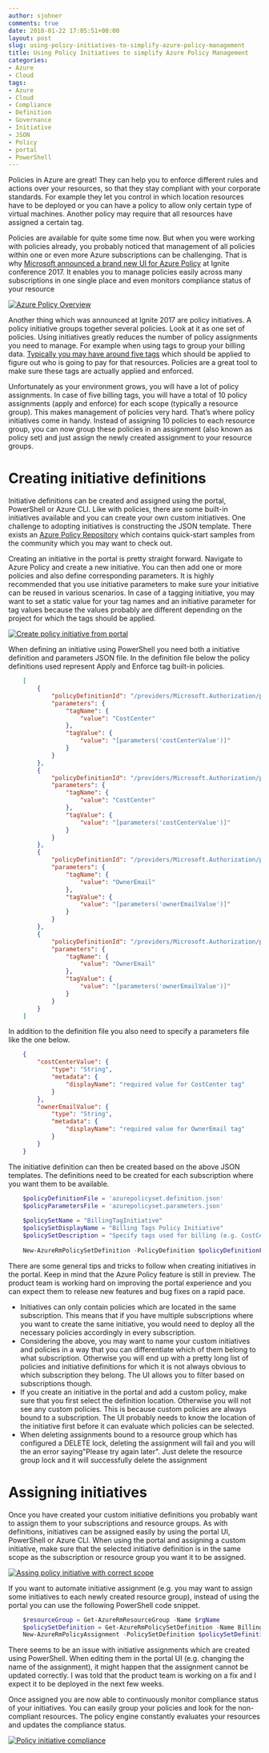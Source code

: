 ```yaml
---
author: sjohner
comments: true
date: 2018-01-22 17:05:51+00:00
layout: post
slug: using-policy-initiatives-to-simplify-azure-policy-management
title: Using Policy Initiatives to simplify Azure Policy Management
categories:
- Azure
- Cloud
tags:
- Azure
- Cloud
- Compliance
- Definition
- Governance
- Initiative
- JSON
- Policy
- portal
- PowerShell
---
```


Policies in Azure are great! They can help you to enforce different rules and actions over your resources, so that they stay compliant with your corporate standards. For example they let you control in which location resources have to be deployed or you can have a policy to allow only certain type of virtual machines. Another policy may require that all resources have assigned a certain tag.

Policies are available for quite some time now. But when you were working with policies already, you probably noticed that management of all policies within one or even more Azure subscriptions can be challenging. That is why [Microsoft announced a brand new UI for Azure Policy](https://azure.microsoft.com/de-de/blog/recap-on-new-azure-policy-features-in-ignite/) at Ignite conference 2017. It enables you to manage policies easily across many subscriptions in one single place and even monitors compliance status of your resource

[![Azure Policy Overview](/images/azurepolicy_overview-1024x525.png)](/images/azurepolicy_overview.png)

Another thing which was announced at Ignite 2017 are policy initiatives. A policy initiative groups together several policies. Look at it as one set of policies. Using initiatives greatly reduces the number of policy assignments you need to manage. For example when using tags to group your billing data. [Typically you may have around five tags](http://www.azurefieldnotes.com/2016/07/18/azure-resource-tagging-best-practices/) which should be applied to figure out who is going to pay for that resources. Policies are a great tool to make sure these tags are actually applied and enforced.

Unfortunately as your environment grows, you will have a lot of policy assignments. In case of five billing tags, you will have a total of 10 policy assignments (apply and enforce) for each scope (typically a resource group). This makes management of policies very hard. That’s where policy initiatives come in handy. Instead of assigning 10 policies to each resource group, you can now group these policies in an assignment (also known as policy set) and just assign the newly created assignment to your resource groups.

# Creating initiative definitions

Initiative definitions can be created and assigned using the portal, PowerShell or Azure CLI. Like with policies, there are some built-in initiatives available and you can create your own custom initiatives. One challenge to adopting initiatives is constructing the JSON template. There exists an [Azure Policy Repository](https://github.com/Azure/azure-policy-samples) which contains quick-start samples from the community which you may want to check out.

Creating an initiative in the portal is pretty straight forward. Navigate to Azure Policy and create a new initiative. You can then add one or more policies and also define corresponding parameters. It is highly recommended that you use initiative parameters to make sure your initiative can be reused in various scenarios. In case of a tagging initiative, you may want to set a static value for your tag names and an initiative parameter for tag values because the values probably are different depending on the project for which the tags should be applied.

[![Create policy initiative from portal](/images/azurepolicy_createportal-1024x548.png)](/images/azurepolicy_createportal.png)

When defining an initiative using PowerShell you need both a initiative definition and parameters JSON file. In the definition file below the policy definitions used represent Apply and Enforce tag built-in policies.

```json
    [
        {
            "policyDefinitionId": "/providers/Microsoft.Authorization/policyDefinitions/1e30110a-5ceb-460c-a204-c1c3969c6d62",
            "parameters": {
                "tagName": {
                    "value": "CostCenter"
                },
                "tagValue": {
                    "value": "[parameters('costCenterValue')]"
                }
            }
        },
        {
            "policyDefinitionId": "/providers/Microsoft.Authorization/policyDefinitions/2a0e14a6-b0a6-4fab-991a-187a4f81c498",
            "parameters": {
                "tagName": {
                    "value": "CostCenter"
                },
                "tagValue": {
                    "value": "[parameters('costCenterValue')]"
                }
            }
        },
        {
            "policyDefinitionId": "/providers/Microsoft.Authorization/policyDefinitions/1e30110a-5ceb-460c-a204-c1c3969c6d62",
            "parameters": {
                "tagName": {
                    "value": "OwnerEmail"
                },
                "tagValue": {
                    "value": "[parameters('ownerEmailValue')]"
                }
            }
        },
        {
            "policyDefinitionId": "/providers/Microsoft.Authorization/policyDefinitions/2a0e14a6-b0a6-4fab-991a-187a4f81c498",
            "parameters": {
                "tagName": {
                    "value": "OwnerEmail"
                },
                "tagValue": {
                    "value": "[parameters('ownerEmailValue')]"
                }
            }
        }
    ]
```

In addition to the definition file you also need to specify a parameters file like the one below.

```json
    {
        "costCenterValue": {
            "type": "String",
            "metadata": {
                "displayName": "required value for CostCenter tag"
            }
        },
        "ownerEmailValue": {
            "type": "String",
            "metadata": {
                "displayName": "required value for OwnerEmail tag"
            }
        }
    }
```

The initiative definition can then be created based on the above JSON templates. The definitions need to be created for each subscription where you want them to be available.

```powershell    
    $policyDefinitionFile = 'azurepolicyset.definition.json'
    $policyParametersFile = 'azurepolicyset.parameters.json'
    
    $policySetName = "BillingTagInitiative"
    $policySetDisplayName = "Billing Tags Policy Initiative"
    $policySetDescription = "Specify tags used for billing (e.g. CostCenter and OwnerEmail)"
    
    New-AzureRmPolicySetDefinition -PolicyDefinition $policyDefinitionFile -Parameter $policyParametersFile -Name $policySetName -DisplayName $policySetDisplayName -Description $policySetDescription -Verbose
```

There are some general tips and tricks to follow when creating initiatives in the portal. Keep in mind that the Azure Policy feature is still in preview. The product team is working hard on improving the portal experience and you can expect them to release new features and bug fixes on a rapid pace.

* Initiatives can only contain policies which are located in the same subscription. This means that if you have multiple subscriptions where you want to create the same initiative, you would need to deploy all the necessary policies accordingly in every subscription.
* Considering the above, you may want to name your custom initiatives and policies in a way that you can differentiate which of them belong to what subscription. Otherwise you will end up with a pretty long list of policies and initiative definitions for which it is not always obvious to which subscription they belong. The UI allows you to filter based on subscriptions though.
* If you create an initiative in the portal and add a custom policy, make sure that you first select the definition location. Otherwise you will not see any custom policies. This is because custom policies are always bound to a subscription. The UI probably needs to know the location of the initiative first before it can evaluate which policies can be selected.
* When deleting assignments bound to a resource group which has configured a DELETE lock, deleting the assignment will fail and you will the an error saying"Please try again later". Just delete the resource group lock and it will successfully delete the assignment

# Assigning initiatives

Once you have created your custom initiative definitions you probably want to assign them to your subscriptions and resource groups. As with definitions, initiatives can be assigned easily by using the portal UI, PowerShell or Azure CLI. When using the portal and assigning a custom initiative, make sure that the selected initiative definition is in the same scope as the subscription or resource group you want it to be assigned.

[![Assing policy initiative with correct scope](/images/azurepolicy_portalscope-1024x411.png)](/images/azurepolicy_portalscope.png)

If you want to automate initiative assignment (e.g. you may want to assign some initiatives to each newly created resource group), instead of using the portal you can use the following PowerShell code snippet.

```powershell
    $resourceGroup = Get-AzureRmResourceGroup -Name $rgName
    $policySetDefinition = Get-AzureRmPolicySetDefinition -Name BillingTagInitiative
    New-AzureRmPolicyAssignment -PolicySetDefinition $policySetDefinition -Name "$rgName - Billing Tags" -Scope $resourceGroup.ResourceId -costCenterValue $costCenter -ownerEmailValue $ownerEmail -Sku @{"Name" = "A1"; "Tier" = "Standard"}
```

There seems to be an issue with initiative assignments which are created using PowerShell. When editing them in the portal UI (e.g. changing the name of the assignment), it might happen that the assignment cannot be updated correctly. I was told that the product team is working on a fix and I expect it to be deployed in the next few weeks.

Once assigned you are now able to continuously monitor compliance status of your initiatives. You can easily group your policies and look for the non-compliant resources. The policy engine constantly evaluates your resources and updates the compliance status.

[![Policy initiative compliance](/images/azurepolicy_compliance-1024x159.png)](/images/azurepolicy_compliance.png)
